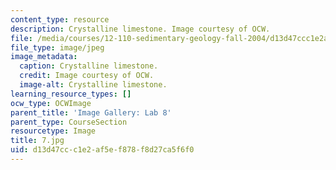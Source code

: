 ```yaml
---
content_type: resource
description: Crystalline limestone. Image courtesy of OCW.
file: /media/courses/12-110-sedimentary-geology-fall-2004/d13d47ccc1e2af5ef878f8d27ca5f6f0_7.jpg
file_type: image/jpeg
image_metadata:
  caption: Crystalline limestone.
  credit: Image courtesy of OCW.
  image-alt: Crystalline limestone.
learning_resource_types: []
ocw_type: OCWImage
parent_title: 'Image Gallery: Lab 8'
parent_type: CourseSection
resourcetype: Image
title: 7.jpg
uid: d13d47cc-c1e2-af5e-f878-f8d27ca5f6f0
---
```

